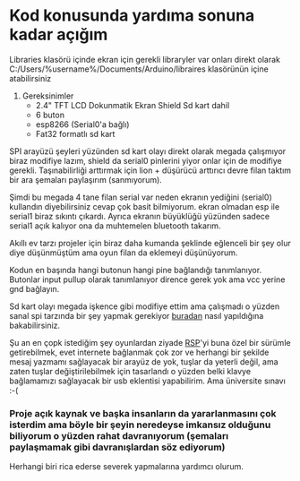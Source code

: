 # Kod konusunda yardıma sonuna kadar açığım 

Libraries klasörü içinde ekran için gerekli libraryler var onları direkt olarak C:/Users/%username%/Documents/Arduino/libraires klasörünün içine atabilirsiniz

1. Gereksinimler
    * 2.4" TFT LCD Dokunmatik Ekran Shield Sd kart dahil
    * 6 buton
    * esp8266 (Serial0'a bağlı)
    * Fat32 formatlı sd kart

SPI arayüzü şeyleri yüzünden sd kart olayı direkt olarak megada çalışmıyor biraz modifiye lazım, shield da serial0 pinlerini yiyor onlar için de modifiye gerekli.
Taşınabilirliği arttırmak için lion + düşürücü arttırıcı devre filan taktım bir ara şemaları paylaşırım (sanmıyorum).

Şimdi bu megada 4 tane filan serial var neden ekranın yediğini (serial0) kullandın diyebilirsiniz cevap çok basit bilmiyorum. ekran olmadan esp ile serial1 biraz sıkıntı çıkardı. Ayrıca ekranın büyüklüğü yüzünden sadece serial1 açık kalıyor ona da muhtemelen bluetooth takarım.

Akıllı ev tarzı projeler için biraz daha kumanda şeklinde eğlenceli bir şey olur diye düşünmüştüm ama oyun filan da eklemeyi düşünüyorum.


Kodun en başında hangi butonun hangi pine bağlandığı tanımlanıyor. Butonlar input pullup olarak tanımlanıyor dirence gerek yok ama vcc yerine gnd bağlayın.

Sd kart olayı megada işkence gibi modifiye ettim ama çalışmadı o yüzden sanal spi tarzında bir şey yapmak gerekiyor [buradan](https://learn.adafruit.com/adafruit-data-logger-shield/for-the-mega-and-leonardo) nasıl yapıldığına bakabilirsiniz.


Şu an en çopk istediğim şey oyunlardan ziyade [RSP](https://github.com/RSP-tk/RSP)'yi buna özel bir sürümle getirebilmek, evet internete bağlanmak çok zor ve herhangi bir şekilde mesaj yazmamı sağlayacak bir arayüz de yok, tuşlar da yeterli değil, ama zaten tuşlar değiştirilebilmek için tasarlandı o yüzden belki klavye bağlamamızı sağlayacak bir usb eklentisi yapabilirim. Ama üniversite sınavı :-(

### Proje açık kaynak ve başka insanların da yararlanmasını çok isterdim ama böyle bir şeyin neredeyse imkansız olduğunu biliyorum o yüzden rahat davranıyorum (şemaları paylaşmamak gibi davranışlardan söz ediyorum)
Herhangi biri rica ederse severek yapmalarına yardımcı olurum.